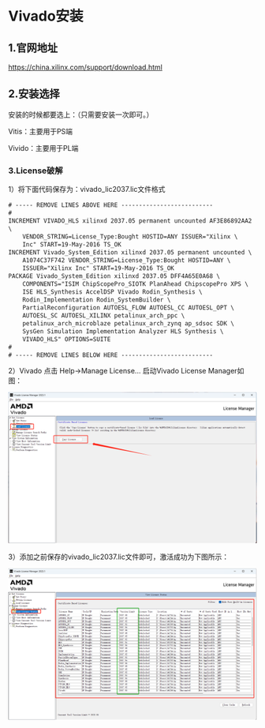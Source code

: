 # Vivado安装

## 1.官网地址

https://china.xilinx.com/support/download.html

## 2.安装选择

安装的时候都要选上：（只需要安装一次即可。）

Vitis：主要用于PS端

Vivido：主要用于PL端

### 3.License破解

1）将下面代码保存为：vivado_lic2037.lic文件格式

```
# ----- REMOVE LINES ABOVE HERE --------------------------
#
INCREMENT VIVADO_HLS xilinxd 2037.05 permanent uncounted AF3E86892AA2 \
	VENDOR_STRING=License_Type:Bought HOSTID=ANY ISSUER="Xilinx \
	Inc" START=19-May-2016 TS_OK
INCREMENT Vivado_System_Edition xilinxd 2037.05 permanent uncounted \
	A1074C37F742 VENDOR_STRING=License_Type:Bought HOSTID=ANY \
	ISSUER="Xilinx Inc" START=19-May-2016 TS_OK
PACKAGE Vivado_System_Edition xilinxd 2037.05 DFF4A65E0A68 \
	COMPONENTS="ISIM ChipScopePro_SIOTK PlanAhead ChipscopePro XPS \
	ISE HLS_Synthesis AccelDSP Vivado Rodin_Synthesis \
	Rodin_Implementation Rodin_SystemBuilder \
	PartialReconfiguration AUTOESL_FLOW AUTOESL_CC AUTOESL_OPT \
	AUTOESL_SC AUTOESL_XILINX petalinux_arch_ppc \
	petalinux_arch_microblaze petalinux_arch_zynq ap_sdsoc SDK \
	SysGen Simulation Implementation Analyzer HLS Synthesis \
	VIVADO_HLS" OPTIONS=SUITE
#
# ----- REMOVE LINES BELOW HERE --------------------------
```

2）Vivado 点击 Help->Manage License... 启动Vivado License Manager如图：

![image-20231008143056899](https://raw.githubusercontent.com/Noregret327/picture/master/202310081430948.png)

3）添加之前保存的vivado_lic2037.lic文件即可，激活成功为下图所示：

![image-20231008143246035](https://raw.githubusercontent.com/Noregret327/picture/master/202310081432089.png)